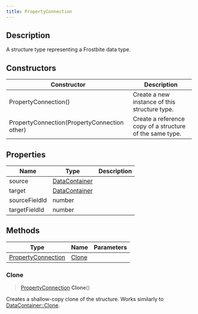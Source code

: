 ```yaml
---
title: PropertyConnection
---
```

## Description

A structure type representing a Frostbite data type.

## Constructors

| Constructor                                  | Description                                              |
| -------------------------------------------- | -------------------------------------------------------- |
| PropertyConnection()                         | Create a new instance of this structure type.            |
| PropertyConnection(PropertyConnection other) | Create a reference copy of a structure of the same type. |

## Properties

| Name          | Type                                                | Description |
| ------------- | --------------------------------------------------- | ----------- |
| source        | [DataContainer](/vext/ref/shared/class/datacontainer) |             |
| target        | [DataContainer](/vext/ref/shared/class/datacontainer) |             |
| sourceFieldId | number                                              |             |
| targetFieldId | number                                              |             |

## Methods

| Type                                     | Name            | Parameters |
| ---------------------------------------- | --------------- | ---------- |
| [PropertyConnection](/vext/ref/fb/propertyconnection/) | [Clone](#clone) |            |

### Clone

> [PropertyConnection](/vext/ref/fb/propertyconnection/) **Clone**()

Creates a shallow-copy clone of the structure. Works similarly to [DataContainer::Clone](/vext/ref/shared/class/datacontainer#clone).
